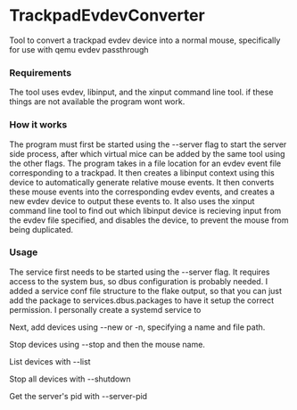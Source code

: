 # TrackpadEvdevConverter
Tool to convert a trackpad evdev device into a normal mouse, specifically for use with qemu evdev passthrough

### Requirements
The tool uses evdev, libinput, and the xinput command line tool. if these things are not available the program wont work.

### How it works
The program must first be started using the --server flag to start the server side process, after which virtual mice can be added by the same tool using the other flags.
The program takes in a file location for an evdev event file corresponding to a trackpad.
It then creates a libinput context using this device to automatically generate relative mouse events. It then converts these mouse events into the corresponding evdev events, and creates a new evdev device to output these events to. It also uses the xinput command line tool to find out which libinput device is recieving input from the evdev file specified, and disables the device, to prevent the mouse from being duplicated.

### Usage
The service first needs to be started using the --server flag. It requires access to the system bus, so dbus configuration is probably needed. I added a service conf file structure to the flake output, so that you can just add the package to services.dbus.packages to have it setup the correct permission. I personally create a systemd service to 

Next, add devices using --new or -n, specifying a name and file path.

Stop devices using --stop and then the mouse name.

List devices with --list

Stop all devices with --shutdown

Get the server's pid with --server-pid
